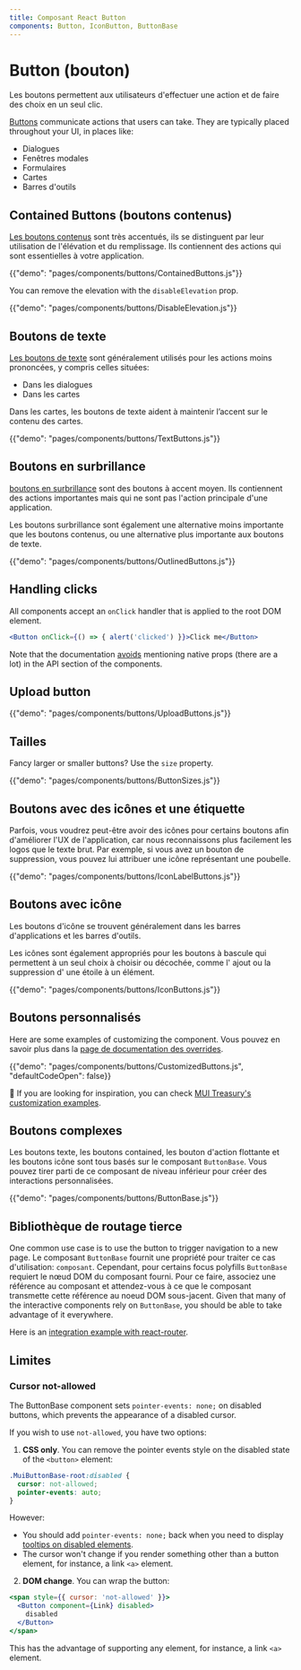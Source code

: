 ```yaml
---
title: Composant React Button
components: Button, IconButton, ButtonBase
---
```


# Button (bouton)

<p class="description">Les boutons permettent aux utilisateurs d'effectuer une action et de faire des choix en un seul clic.</p>

[Buttons](https://material.io/design/components/buttons.html) communicate actions that users can take. They are typically placed throughout your UI, in places like:

- Dialogues
- Fenêtres modales
- Formulaires
- Cartes
- Barres d'outils

## Contained Buttons (boutons contenus)

[Les boutons contenus](https://material.io/design/components/buttons.html#contained-button) sont très accentués, ils se distinguent par leur utilisation de l'élévation et du remplissage. Ils contiennent des actions qui sont essentielles à votre application.

{{"demo": "pages/components/buttons/ContainedButtons.js"}}

You can remove the elevation with the `disableElevation` prop.

{{"demo": "pages/components/buttons/DisableElevation.js"}}

## Boutons de texte

[Les boutons de texte](https://material.io/design/components/buttons.html#text-button) sont généralement utilisés pour les actions moins prononcées, y compris celles situées:

- Dans les dialogues
- Dans les cartes

Dans les cartes, les boutons de texte aident à maintenir l’accent sur le contenu des cartes.

{{"demo": "pages/components/buttons/TextButtons.js"}}

## Boutons en surbrillance

[boutons en surbrillance](https://material.io/design/components/buttons.html#outlined-button) sont des boutons à accent moyen. Ils contiennent des actions importantes mais qui ne sont pas l'action principale d'une application.

Les boutons surbrillance sont également une alternative moins importante que les boutons contenus, ou une alternative plus importante aux boutons de texte.

{{"demo": "pages/components/buttons/OutlinedButtons.js"}}

## Handling clicks

All components accept an `onClick` handler that is applied to the root DOM element.

```jsx
<Button onClick={() => { alert('clicked') }}>Click me</Button>
```

Note that the documentation [avoids](/guides/api/#native-properties) mentioning native props (there are a lot) in the API section of the components.

## Upload button

{{"demo": "pages/components/buttons/UploadButtons.js"}}

## Tailles

Fancy larger or smaller buttons? Use the `size` property.

{{"demo": "pages/components/buttons/ButtonSizes.js"}}

## Boutons avec des icônes et une étiquette

Parfois, vous voudrez peut-être avoir des icônes pour certains boutons afin d'améliorer l'UX de l'application, car nous reconnaissons plus facilement les logos que le texte brut. Par exemple, si vous avez un bouton de suppression, vous pouvez lui attribuer une icône représentant une poubelle.

{{"demo": "pages/components/buttons/IconLabelButtons.js"}}

## Boutons avec icône

Les boutons d'icône se trouvent généralement dans les barres d'applications et les barres d'outils.

Les icônes sont également appropriés pour les boutons à bascule qui permettent à un seul choix à choisir ou décochée, comme l' ajout ou la suppression d' une étoile à un élément.

{{"demo": "pages/components/buttons/IconButtons.js"}}

## Boutons personnalisés

Here are some examples of customizing the component. Vous pouvez en savoir plus dans la [page de documentation des overrides](/customization/components/).

{{"demo": "pages/components/buttons/CustomizedButtons.js", "defaultCodeOpen": false}}

🎨 If you are looking for inspiration, you can check [MUI Treasury's customization examples](https://mui-treasury.com/styles/button).

## Boutons complexes

Les boutons texte, les boutons contained, les bouton d'action flottante et les boutons icône sont tous basés sur le composant `ButtonBase`. Vous pouvez tirer parti de ce composant de niveau inférieur pour créer des interactions personnalisées.

{{"demo": "pages/components/buttons/ButtonBase.js"}}

## Bibliothèque de routage tierce

One common use case is to use the button to trigger navigation to a new page. Le composant `ButtonBase` fournit une propriété pour traiter ce cas d'utilisation: `composant`. Cependant, pour certains focus polyfills `ButtonBase` requiert le nœud DOM du composant fourni. Pour ce faire, associez une référence au composant et attendez-vous à ce que le composant transmette cette référence au noeud DOM sous-jacent. Given that many of the interactive components rely on `ButtonBase`, you should be able to take advantage of it everywhere.

Here is an [integration example with react-router](/guides/composition/#button).

## Limites

### Cursor not-allowed

The ButtonBase component sets `pointer-events: none;` on disabled buttons, which prevents the appearance of a disabled cursor.

If you wish to use `not-allowed`, you have two options:

1. **CSS only**. You can remove the pointer events style on the disabled state of the `<button>` element:

  ```css
  .MuiButtonBase-root:disabled {
    cursor: not-allowed;
    pointer-events: auto;
  }
  ```

However:

- You should add `pointer-events: none;` back when you need to display [tooltips on disabled elements](/components/tooltips/#disabled-elements).
- The cursor won't change if you render something other than a button element, for instance, a link `<a>` element.

2. **DOM change**. You can wrap the button:

  ```jsx
  <span style={{ cursor: 'not-allowed' }}>
    <Button component={Link} disabled>
      disabled
    </Button>
  </span>
  ```

This has the advantage of supporting any element, for instance, a link `<a>` element.